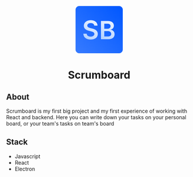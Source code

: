 <div align="center">
    <img src="./src/assets/128x128.png"/>
    <h1>Scrumboard</h1>
</div>

## About
Scrumboard is my first big project and my first experience of working with React and backend. Here you can write down your tasks on your personal board, or your team's
tasks on team's board

## Stack
- Javascript
- React
- Electron